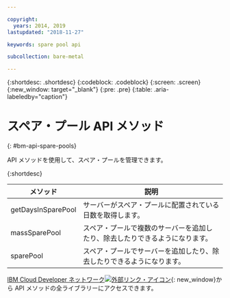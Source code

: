 ```yaml
---

copyright:
  years: 2014, 2019
lastupdated: "2018-11-27"

keywords: spare pool api

subcollection: bare-metal

---
```


{:shortdesc: .shortdesc}
{:codeblock: .codeblock}
{:screen: .screen}
{:new_window: target="_blank"}
{:pre: .pre}
{:table: .aria-labeledby="caption"}


# スペア・プール API メソッド
{: #bm-api-spare-pools}

API メソッドを使用して、スペア・プールを管理できます。

{:shortdesc}

|メソッド|説明|
|------|-----------|
|getDaysInSparePool|サーバーがスペア・プールに配置されている日数を取得します。|
|massSparePool|スペア・プールで複数のサーバーを追加したり、除去したりできるようになります。|
|sparePool|スペア・プールでサーバーを追加したり、除去したりできるようになります。|

[IBM Cloud Developer ネットワーク![外部リンク・アイコン](../icons/launch-glyph.svg "外部リンク・アイコン")](https://softlayer.github.io/){: new_window}から API メソッドの全ライブラリーにアクセスできます。
